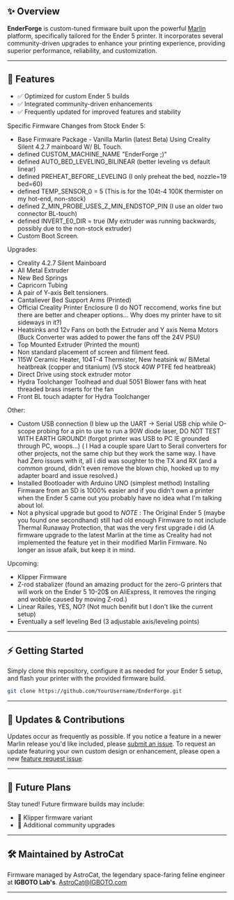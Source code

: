 ## ✨ Overview

**EnderForge** is custom-tuned firmware built upon the powerful [Marlin](https://marlinfw.org/) platform, specifically tailored for the Ender 5 printer. It incorporates several community-driven upgrades to enhance your printing experience, providing superior performance, reliability, and customization.

---

## 🔧 Features

* ✅ Optimized for custom Ender 5 builds
* ✅ Integrated community-driven enhancements
* ✅ Frequently updated for improved features and stability

Specific Firmware Changes from Stock Ender 5:

* Base Firmware Package - Vanilla Marlin (latest Beta) Using Creality Silent 4.2.7 mainboard W/ BL Touch.
* defined CUSTOM_MACHINE_NAME "EnderForge ;)"
* defined AUTO_BED_LEVELING_BILINEAR (better leveling vs default linear)
* defined PREHEAT_BEFORE_LEVELING (I only preheat the bed, nozzle=19 bed=60)
* defined TEMP_SENSOR_0 = 5 (This is for the 104t-4 100K thermister on my hot-end, non-stock)
* defined Z_MIN_PROBE_USES_Z_MIN_ENDSTOP_PIN (I use an older two connector BL-touch)
* defined INVERT_E0_DIR = true (My extruder was running backwards, possibly due to the non-stock extruder)
* Custom Boot Screen.
  
Upgrades:
* Creality 4.2.7 Silent Mainboard
* All Metal Extruder
* New Bed Springs
* Capricorn Tubing
* A pair of Y-axis Belt tensioners.
* Cantaliever Bed Support Arms (Printed)
* Official Creality Printer Enclosure (I do NOT reccomend, works fine but there are better and cheaper options... Why does my printer have to sit sideways in it?)
* Heatsinks and 12v Fans on both the Extruder and Y axis Nema Motors (Buck Converter was added to power the fans off the 24V PSU)
* Top Mounted Extruder (Printed the mount)
* Non standard placement of screen and filiment feed.
* 115W Ceramic Heater, 104T-4 Thermister, New heatsink w/ BiMetal heatbreak (copper and titanium) (VS stock 40W PTFE fed heatbreak)
* Direct Drive using stock extruder motor
* Hydra Toolchanger Toolhead and dual 5051 Blower fans with heat threaded brass inserts for the fan
* Front BL touch adapter for Hydra Toolchanger

Other:
  
* Custom USB connection (I blew up the UART -> Serial USB chip while O-scope probing for a pin to use to run a 90W diode laser, DO NOT TEST WITH EARTH GROUND! (forgot printer was USB to PC IE grounded through PC, woops...)
( I Had a couple spare Uart to Serail converters for other projects, not the same chip but they work the same way. I have had Zero issues with it, all i did was soughter to the TX and RX (and a common ground, didn't even remove the blown chip, hooked up to my adapter board and issue resolved.)
* Installed Bootloader with Arduino UNO (simplest method) Installing Firmware from an SD is 1000% easier and if you didn't own a printer when the Ender 5 came out you probably have no idea what I'm talking about lol.
* Not a physical upgrade but good to *NOTE* : The Original Ender 5 (maybe you found one secondhand) still had old enough Firmware to not include Thermal Runaway Protection, that was the very first upgrade i did (A firmware upgrade to the latest Marlin at the time as Creality had not implemented the feature yet in their modified Marlin Firmware. No longer an issue afaik, but keep it in mind.

Upcoming:
* Klipper Firmware
* Z-rod stabalizer (found an amazing product for the zero-G printers that will work on the Ender 5 10-20$ on AliExpress, It removes the ringing and wobble caused by moving Z-rod.)
* Linear Railes, YES, NO? (Not much benifit but I don't like the current setup)
* Eventually a self leveling Bed (3 adjustable axis/leveling points)
  
---

## ⚡ Getting Started

Simply clone this repository, configure it as needed for your Ender 5 setup, and flash your printer with the provided firmware build.

```bash
git clone https://github.com/YourUsername/EnderForge.git
```

---

## 📌 Updates & Contributions

Updates occur as frequently as possible. If you notice a feature in a newer Marlin release you'd like included, please [submit an issue](https://github.com/YourUsername/EnderForge/issues). To request an update featuring your own custom design or enhancement, please open a new [feature request issue](https://github.com/YourUsername/EnderForge/issues/new?template=feature_request.md).

---

## 🌟 Future Plans

Stay tuned! Future firmware builds may include:

* 🔹 Klipper firmware variant
* 🔹 Additional community upgrades

---

## 🛠️ Maintained by AstroCat

Firmware managed by AstroCat, the legendary space-faring feline engineer at **IGBOTO Lab's**. [AstroCat@IGBOTO.com](mailto:AstroCat@IGBOTO.com)

---

